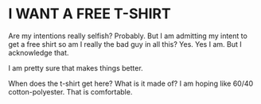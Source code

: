 # I WANT A FREE T-SHIRT
Are my intentions really selfish? Probably. But I am admitting my intent to get a free
shirt so am I really the bad guy in all this? Yes. Yes I am. But I acknowledge that.

I am pretty sure that makes things better.

When does the t-shirt get here? What is it made of? I am hoping like 60/40 cotton-polyester. 
That is comfortable. 